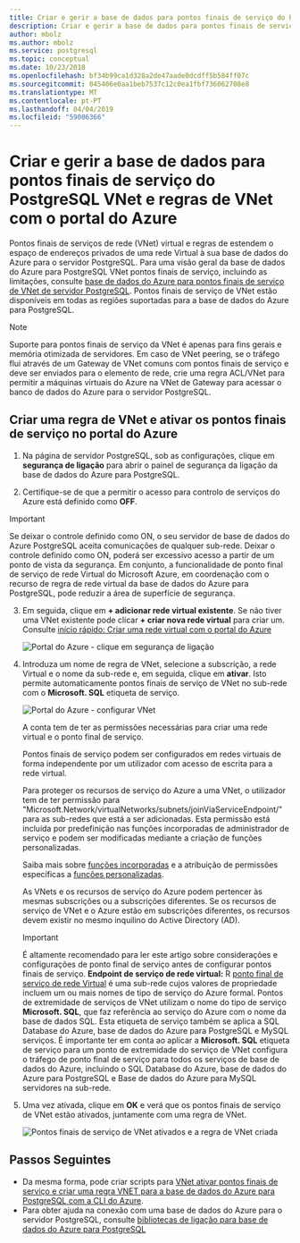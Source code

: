```yaml
---
title: Criar e gerir a base de dados para pontos finais de serviço do PostgreSQL VNet e regras no portal do Azure
description: Criar e gerir a base de dados para pontos finais de serviço do PostgreSQL VNet e regras no portal do Azure
author: mbolz
ms.author: mbolz
ms.service: postgresql
ms.topic: conceptual
ms.date: 10/23/2018
ms.openlocfilehash: bf34b99ca1d328a2de47aade0dcdff5b584ff07c
ms.sourcegitcommit: 045406e0aa1beb7537c12c0ea1fbf736062708e8
ms.translationtype: MT
ms.contentlocale: pt-PT
ms.lasthandoff: 04/04/2019
ms.locfileid: "59006366"
---
```

# <a name="create-and-manage-azure-database-for-postgresql-vnet-service-endpoints-and-vnet-rules-by-using-the-azure-portal"></a>Criar e gerir a base de dados para pontos finais de serviço do PostgreSQL VNet e regras de VNet com o portal do Azure
Pontos finais de serviços de rede (VNet) virtual e regras de estendem o espaço de endereços privados de uma rede Virtual à sua base de dados do Azure para o servidor PostgreSQL. Para uma visão geral da base de dados do Azure para PostgreSQL VNet pontos finais de serviço, incluindo as limitações, consulte [base de dados do Azure para pontos finais de serviço de VNet de servidor PostgreSQL](concepts-data-access-and-security-vnet.md). Pontos finais de serviço de VNet estão disponíveis em todas as regiões suportadas para a base de dados do Azure para PostgreSQL.

> [!NOTE]
> Suporte para pontos finais de serviço da VNet é apenas para fins gerais e memória otimizada de servidores.
> Em caso de VNet peering, se o tráfego flui através de um Gateway de VNet comuns com pontos finais de serviço e deve ser enviados para o elemento de rede, crie uma regra ACL/VNet para permitir a máquinas virtuais do Azure na VNet de Gateway para acessar o banco de dados do Azure para o servidor PostgreSQL.

## <a name="create-a-vnet-rule-and-enable-service-endpoints-in-the-azure-portal"></a>Criar uma regra de VNet e ativar os pontos finais de serviço no portal do Azure

1. Na página de servidor PostgreSQL, sob as configurações, clique em **segurança de ligação** para abrir o painel de segurança da ligação da base de dados do Azure para PostgreSQL. 

2. Certifique-se de que a permitir o acesso para controlo de serviços do Azure está definido como **OFF**.

> [!Important]
> Se deixar o controle definido como ON, o seu servidor de base de dados do Azure PostgreSQL aceita comunicações de qualquer sub-rede. Deixar o controle definido como ON, poderá ser excessivo acesso a partir de um ponto de vista da segurança. Em conjunto, a funcionalidade de ponto final de serviço de rede Virtual do Microsoft Azure, em coordenação com o recurso de regra de rede virtual da base de dados do Azure para PostgreSQL, pode reduzir a área de superfície de segurança.

3. Em seguida, clique em **+ adicionar rede virtual existente**. Se não tiver uma VNet existente pode clicar **+ criar nova rede virtual** para criar um. Consulte [início rápido: Criar uma rede virtual com o portal do Azure](../virtual-network/quick-create-portal.md)

   ![Portal do Azure - clique em segurança de ligação](./media/howto-manage-vnet-using-portal/1-connection-security.png)

4. Introduza um nome de regra de VNet, selecione a subscrição, a rede Virtual e o nome da sub-rede e, em seguida, clique em **ativar**. Isto permite automaticamente pontos finais de serviço de VNet no sub-rede com o **Microsoft. SQL** etiqueta de serviço.

   ![Portal do Azure - configurar VNet](./media/howto-manage-vnet-using-portal/2-configure-vnet.png)

    A conta tem de ter as permissões necessárias para criar uma rede virtual e o ponto final de serviço.

    Pontos finais de serviço podem ser configurados em redes virtuais de forma independente por um utilizador com acesso de escrita para a rede virtual.
    
    Para proteger os recursos de serviço do Azure a uma VNet, o utilizador tem de ter permissão para "Microsoft.Network/virtualNetworks/subnets/joinViaServiceEndpoint/" para as sub-redes que está a ser adicionadas. Esta permissão está incluída por predefinição nas funções incorporadas de administrador de serviço e podem ser modificadas mediante a criação de funções personalizadas.
    
    Saiba mais sobre [funções incorporadas](https://docs.microsoft.com/azure/active-directory/role-based-access-built-in-roles) e a atribuição de permissões específicas a [funções personalizadas](https://docs.microsoft.com/azure/active-directory/role-based-access-control-custom-roles).
    
    As VNets e os recursos de serviço do Azure podem pertencer às mesmas subscrições ou a subscrições diferentes. Se os recursos de serviço de VNet e o Azure estão em subscrições diferentes, os recursos devem existir no mesmo inquilino do Active Directory (AD).

   > [!IMPORTANT]
   > É altamente recomendado para ler este artigo sobre considerações e configurações de ponto final de serviço antes de configurar pontos finais de serviço. **Endpoint de serviço de rede virtual:** R [ponto final de serviço de rede Virtual](../virtual-network/virtual-network-service-endpoints-overview.md) é uma sub-rede cujos valores de propriedade incluem um ou mais nomes de tipo de serviço do Azure formal. Pontos de extremidade de serviços de VNet utilizam o nome do tipo de serviço **Microsoft. SQL**, que faz referência ao serviço do Azure com o nome da base de dados SQL. Esta etiqueta de serviço também se aplica a SQL Database do Azure, base de dados do Azure para PostgreSQL e MySQL serviços. É importante ter em conta ao aplicar a **Microsoft. SQL** etiqueta de serviço para um ponto de extremidade do serviço de VNet configura o tráfego de ponto final de serviço para todos os serviços de base de dados do Azure, incluindo o SQL Database do Azure, base de dados do Azure para PostgreSQL e Base de dados do Azure para MySQL servidores na sub-rede. 
   > 

5. Uma vez ativada, clique em **OK** e verá que os pontos finais de serviço de VNet estão ativados, juntamente com uma regra de VNet.

   ![Pontos finais de serviço de VNet ativados e a regra de VNet criada](./media/howto-manage-vnet-using-portal/3-vnet-service-endpoints-enabled-vnet-rule-created.png)

## <a name="next-steps"></a>Passos Seguintes
- Da mesma forma, pode criar scripts para [VNet ativar pontos finais de serviço e criar uma regra VNET para a base de dados do Azure para PostgreSQL com a CLI do Azure](howto-manage-vnet-using-cli.md).
- Para obter ajuda na conexão com uma base de dados do Azure para o servidor PostgreSQL, consulte [bibliotecas de ligação para base de dados do Azure para PostgreSQL](./concepts-connection-libraries.md)
